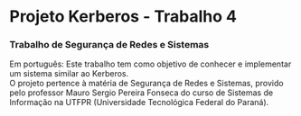 # Projeto Kerberos - Trabalho 4
### Trabalho de Segurança de Redes e Sistemas

Em português:
Este trabalho tem como objetivo de conhecer e implementar um sistema similar ao Kerberos.\
O projeto pertence à matéria de Segurança de Redes e Sistemas, provido pelo professor Mauro Sergio Pereira Fonseca do curso de Sistemas de Informação na UTFPR (Universidade Tecnológica Federal do Paraná).